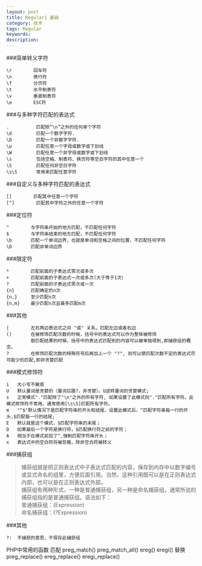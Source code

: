 ```yaml
---
layout: post
title: Regular1 基础
category: 技术
tags: Regular
keywords: 
description: 
---
```


###简单转义字符
```
\r        回车符		
\n        换行符		
\f        分页符		
\t        水平制表符		
\v        垂直制表符			
\e        ESC符			 
```

###与多种字符匹配的表达式
```
.          匹配除“\n”之外的任何单个字符 
\d         匹配一个数字字符. 
\D         匹配一个非数字字符. 
\w         匹配任意一个字母或数字或下划线 
\W         匹配任意一个非字母或数字或下划线 
\s         包括空格、制表符、换页符等空白字符的其中任意一个 
\S         匹配任何非空白字符 
\s\S       常用来匹配任意字符
```

###自定义与多种字符匹配的表达式
```
[]        匹配其中任意一个字符 
[^]        匹配其中字符之外的任意一个字符 
```

###定位符
```
^        与字符串开始的地方匹配，不匹配任何字符 
$        与字符串结束的地方匹配，不匹配任何字符 
\b       匹配一个单词边界，也就是单词和空格之间的位置，不匹配任何字符 
\D       匹配非单词边界 
```

###限定符
```
*        匹配前面的子表达式零次或多次 
+        匹配前面的子表达式一次或多次(大于等于1次） 
?        匹配前面的子表达式零次或一次 
{n}      匹配确定的n次 
{n,}     至少匹配n次 
{n,m}    最少匹配n次且最多匹配m次 
```

###其他
```
|        左右两边表达式之间 "或" 关系，匹配左边或者右边 
()       在被修饰匹配次数的时候，括号中的表达式可以作为整体被修饰 
         取匹配结果的时候，括号中的表达式匹配到的内容可以被单独得到,即捕获组的概念。 
?        在修饰匹配次数的特殊符号后再加上一个 "?", 则可以使匹配次数不定的表达式尽可能少的匹配,即非贪婪匹配 
```

###模式修饰符
```
i 	大小写不敏感
U   默认量词是贪婪的（量词后跟?，非贪婪）。U逆转量词的贪婪模式;
s   正常模式"."匹配除了"\n"之外的所有字符, 如果设置了此模式则"."匹配所有字符。此模式修饰符不常用，通常使用[\s\S]匹配所有字符。
m   "^$"默认情况下是匹配字符串的开头和结尾，设置此模式后，^匹配字符串每一行的开头,$匹配每一行的结尾;
E   默认就是这个模式，$匹配字符串的末尾；
D   如果最后一个字符是换行符，$匹配换行符之前的字符；
A   相当于在模式前加了^,强制匹配字符串开头；
x   表达式中的空白符将被忽略，除非空白符被转义
```

###捕获组

>捕获组就是把正则表达式中子表达式匹配的内容，保存到内存中以数字编号或显式命名的组里，方便后面引用。当然，这种引用既可以是在正则表达式内部，也可以是在正则表达式外部。		
>捕获组有两种形式，一种是普通捕获组，另一种是命名捕获组，通常所说的捕获组指的是普通捕获组。语法如下：		
>普通捕获组：(Expression)				
>命名捕获组：(?<name>Expression)		


###其他
```
?:  不捕获的意思，不保存此捕获组
```
PHP中常用的函数
匹配
preg_match() 
preg_match_all() 
ereg() 
eregi() 
替换 
preg_replace() 
ereg_replace() 
eregi_replace() 


